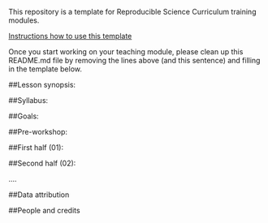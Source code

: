 This repository is a template for Reproducible Science Curriculum training modules.

[Instructions how to use this template](HOW-TO.md)

Once you start working on your teaching module, please clean up this README.md file by removing the lines above (and this sentence) and filling in the template below.



##Lesson synopsis:

##Syllabus:

##Goals:

##Pre-workshop:

##First half (01):

##Second half (02):

....

##Data attribution


##People and credits